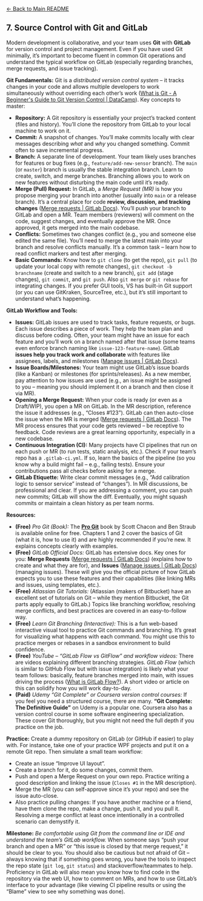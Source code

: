 [<- Back to Main README](../README.md)

## 7. Source Control with Git and GitLab

Modern development is collaborative, and your team uses **Git** with **GitLab** for version control and project management. Even if you have used Git minimally, it’s important to become fluent in common Git operations and understand the typical workflow on GitLab (especially regarding branches, merge requests, and issue tracking).

**Git Fundamentals:** Git is a *distributed version control system* – it tracks changes in your code and allows multiple developers to work simultaneously without overriding each other’s work ([What is Git - A Beginner's Guide to Git Version Control | DataCamp](https://www.datacamp.com/blog/all-about-git#:~:text=Git%20is%20a%20distributed%20version,don%27t%20conflict%20with%20each%20other)). Key concepts to master:
- **Repository:** A Git repository is essentially your project’s tracked content (files and history). You’ll clone the repository from GitLab to your local machine to work on it.
- **Commit:** A snapshot of changes. You’ll make commits locally with clear messages describing *what* and *why* you changed something. Commit often to save incremental progress.
- **Branch:** A separate line of development. Your team likely uses branches for features or bug fixes (e.g., `feature/add-new-sensor` branch). The `main` (or `master`) branch is usually the stable integration branch. Learn to create, switch, and merge branches. Branching allows you to work on new features without disturbing the main code until it’s ready.
- **Merge (Pull) Request:** In GitLab, a *Merge Request (MR)* is how you propose merging your branch into another (usually into `main` or a release branch). It’s a central place for code **review, discussion, and tracking changes** ([Merge requests | GitLab Docs](https://docs.gitlab.com/user/project/merge_requests/#:~:text=Merge%20requests%20provide%20a%20central,when%20the%20merge%20request%20merges)). You’ll push your branch to GitLab and open a MR. Team members (reviewers) will comment on the code, suggest changes, and eventually approve the MR. Once approved, it gets merged into the main codebase.
- **Conflicts:** Sometimes two changes conflict (e.g., you and someone else edited the same file). You’ll need to merge the latest main into your branch and resolve conflicts manually. It’s a common task – learn how to read conflict markers and test after merging.
- **Basic Commands:** Know how to `git clone` (to get the repo), `git pull` (to update your local copy with remote changes), `git checkout -b branchname` (create and switch to a new branch), `git add` (stage changes), `git commit`, and `git push`. Also `git merge` or `git rebase` for integrating changes. If you prefer GUI tools, VS has built-in Git support (or you can use GitKraken, SourceTree, etc.), but it’s still important to understand what’s happening.

**GitLab Workflow and Tools:**
- **Issues:** GitLab issues are used to track tasks, feature requests, or bugs. Each issue describes a piece of work. They help the team plan and discuss before coding. Often, your team might have an issue for each feature and you’ll work on a branch named after that issue (some teams even enforce branch naming like `issue-123-feature-name`). GitLab **issues help you track work and collaborate** with features like assignees, labels, and milestones ([Manage issues | GitLab Docs](https://docs.gitlab.com/user/project/issues/managing_issues/#:~:text=GitLab%20issues%20help%20you%20track,You%20can%20manage%20issues%20to)).
- **Issue Boards/Milestones:** Your team might use GitLab’s issue boards (like a Kanban) or milestones (for sprints/releases). As a new member, pay attention to how issues are used (e.g., an issue might be assigned to you – meaning you should implement it on a branch and then close it via MR).
- **Opening a Merge Request:** When your code is ready (or even as a Draft/WIP), you open a MR on GitLab. In the MR description, reference the issue it addresses (e.g., “Closes #123”). GitLab can then auto-close the issue when the MR is merged ([Merge requests | GitLab Docs](https://docs.gitlab.com/user/project/merge_requests/#:~:text=discussions%2C%20and%20track%20code%20changes,when%20the%20merge%20request%20merges)). The MR process ensures that your code gets reviewed – be receptive to feedback. Code reviews are a great learning opportunity, especially in a new codebase.
- **Continuous Integration (CI):** Many projects have CI pipelines that run on each push or MR (to run tests, static analysis, etc.). Check if your team’s repo has a `.gitlab-ci.yml`. If so, learn the basics of the pipeline (so you know why a build might fail – e.g., failing tests). Ensure your contributions pass all checks before asking for a merge.
- **GitLab Etiquette:** Write clear commit messages (e.g., “Add calibration logic to sensor service” instead of “changes”). In MR discussions, be professional and clear. If you are addressing a comment, you can push new commits; GitLab will show the diff. Eventually, you might squash commits or maintain a clean history as per team norms.

**Resources:**

- **(Free)** *Pro Git (Book):* The **[Pro Git](https://git-scm.com/book/en/v2)** book by Scott Chacon and Ben Straub is available online for free. Chapters 1 and 2 cover the basics of Git (what it is, how to use it) and are highly recommended if you’re new. It explains concepts clearly with examples.
- **(Free)** *GitLab Official Docs:* GitLab has extensive docs. Key ones for you: **Merge Requests** ([Merge requests | GitLab Docs](https://docs.gitlab.com/user/project/merge_requests/#:~:text=Merge%20requests%20provide%20a%20central,when%20the%20merge%20request%20merges)) (explains how to create and what they are for), and **Issues** ([Manage issues | GitLab Docs](https://docs.gitlab.com/user/project/issues/managing_issues/#:~:text=GitLab%20issues%20help%20you%20track,You%20can%20manage%20issues%20to)) (managing issues). These will give you the official picture of how GitLab expects you to use these features and their capabilities (like linking MRs and issues, using templates, etc.).
- **(Free)** *Atlassian Git Tutorials:* (Atlassian (makers of Bitbucket) have an excellent set of tutorials on Git – while they mention Bitbucket, the Git parts apply equally to GitLab.) Topics like branching workflow, resolving merge conflicts, and best practices are covered in an easy-to-follow way.
- **(Free)** *Learn Git Branching (Interactive):* This is a fun web-based interactive visual tool to practice Git commands and branching. It’s great for visualizing what happens with each command. You might use this to practice merges or rebases in a sandbox environment to build confidence.
- **(Free)** *YouTube – “GitLab Flow vs GitFlow” and workflow videos:* There are videos explaining different branching strategies. *GitLab Flow* (which is similar to GitHub Flow but with issue integration) is likely what your team follows: basically, feature branches merged into main, with issues driving the process ([What is GitLab Flow?](https://about.gitlab.com/topics/version-control/what-is-gitlab-flow/#:~:text=What%20is%20GitLab%20Flow%3F%20GitLab,feature%20branches%20with%20issue%20tracking)). A short video or article on this can solidify how you will work day-to-day.
- **(Paid)** *Udemy “Git Complete” or Coursera version control courses:* If you feel you need a structured course, there are many. **“Git Complete: The Definitive Guide”** on Udemy is a popular one. Coursera also has a version control course in some software engineering specialization. These cover Git thoroughly, but you might not need the full depth if you practice on the job.

**Practice:** Create a dummy repository on GitLab (or GitHub if easier) to play with. For instance, take one of your practice WPF projects and put it on a remote Git repo. Then simulate a small team workflow:
- Create an issue “Improve UI layout”.
- Create a branch for it, do some changes, commit them.
- Push and open a Merge Request on your own repo. Practice writing a good description and linking the issue (`Closes #1` in the MR description).
- Merge the MR (you can self-approve since it’s your repo) and see the issue auto-close.
- Also practice pulling changes: If you have another machine or a friend, have them clone the repo, make a change, push it, and you pull it. Resolving a merge conflict at least once intentionally in a controlled scenario can demystify it.

**Milestone:** *Be comfortable using Git from the command line or IDE and understand the team’s GitLab workflow.* When someone says “push your branch and open a MR” or “this issue is closed by that merge request,” it should be clear to you. You should also be cautious but not afraid of Git – always knowing that if something goes wrong, you have the tools to inspect the repo state (`git log`, `git status`) and stackoverflow/teammates to help. Proficiency in GitLab will also mean you know how to find code in the repository via the web UI, how to comment on MRs, and how to use GitLab’s interface to your advantage (like viewing CI pipeline results or using the “Blame” view to see why something was done).